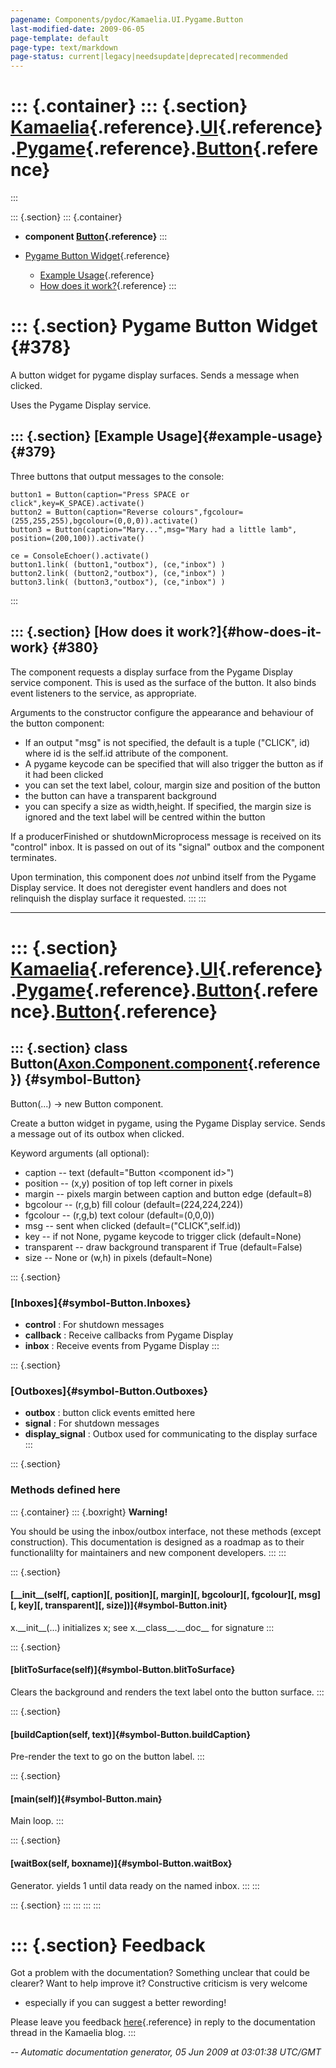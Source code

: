 ```yaml
---
pagename: Components/pydoc/Kamaelia.UI.Pygame.Button
last-modified-date: 2009-06-05
page-template: default
page-type: text/markdown
page-status: current|legacy|needsupdate|deprecated|recommended
---
```

::: {.container}
::: {.section}
[Kamaelia](/Components/pydoc/Kamaelia.html){.reference}.[UI](/Components/pydoc/Kamaelia.UI.html){.reference}.[Pygame](/Components/pydoc/Kamaelia.UI.Pygame.html){.reference}.[Button](/Components/pydoc/Kamaelia.UI.Pygame.Button.html){.reference}
===================================================================================================================================================================================================================================================
:::

::: {.section}
::: {.container}
-   **component
    [Button](/Components/pydoc/Kamaelia.UI.Pygame.Button.Button.html){.reference}**
:::

-   [Pygame Button Widget](#378){.reference}
    -   [Example Usage](#379){.reference}
    -   [How does it work?](#380){.reference}
:::

::: {.section}
Pygame Button Widget {#378}
====================

A button widget for pygame display surfaces. Sends a message when
clicked.

Uses the Pygame Display service.

::: {.section}
[Example Usage]{#example-usage} {#379}
-------------------------------

Three buttons that output messages to the console:

``` {.literal-block}
button1 = Button(caption="Press SPACE or click",key=K_SPACE).activate()
button2 = Button(caption="Reverse colours",fgcolour=(255,255,255),bgcolour=(0,0,0)).activate()
button3 = Button(caption="Mary...",msg="Mary had a little lamb", position=(200,100)).activate()

ce = ConsoleEchoer().activate()
button1.link( (button1,"outbox"), (ce,"inbox") )
button2.link( (button2,"outbox"), (ce,"inbox") )
button3.link( (button3,"outbox"), (ce,"inbox") )
```
:::

::: {.section}
[How does it work?]{#how-does-it-work} {#380}
--------------------------------------

The component requests a display surface from the Pygame Display service
component. This is used as the surface of the button. It also binds
event listeners to the service, as appropriate.

Arguments to the constructor configure the appearance and behaviour of
the button component:

-   If an output \"msg\" is not specified, the default is a tuple
    (\"CLICK\", id) where id is the self.id attribute of the component.
-   A pygame keycode can be specified that will also trigger the button
    as if it had been clicked
-   you can set the text label, colour, margin size and position of the
    button
-   the button can have a transparent background
-   you can specify a size as width,height. If specified, the margin
    size is ignored and the text label will be centred within the button

If a producerFinished or shutdownMicroprocess message is received on its
\"control\" inbox. It is passed on out of its \"signal\" outbox and the
component terminates.

Upon termination, this component does *not* unbind itself from the
Pygame Display service. It does not deregister event handlers and does
not relinquish the display surface it requested.
:::
:::

------------------------------------------------------------------------

::: {.section}
[Kamaelia](/Components/pydoc/Kamaelia.html){.reference}.[UI](/Components/pydoc/Kamaelia.UI.html){.reference}.[Pygame](/Components/pydoc/Kamaelia.UI.Pygame.html){.reference}.[Button](/Components/pydoc/Kamaelia.UI.Pygame.Button.html){.reference}.[Button](/Components/pydoc/Kamaelia.UI.Pygame.Button.Button.html){.reference}
=================================================================================================================================================================================================================================================================================================================================

::: {.section}
class Button([Axon.Component.component](/Docs/Axon/Axon.Component.component.html){.reference}) {#symbol-Button}
----------------------------------------------------------------------------------------------

Button(\...) -\> new Button component.

Create a button widget in pygame, using the Pygame Display service.
Sends a message out of its outbox when clicked.

Keyword arguments (all optional):

-   caption \-- text (default=\"Button \<component id\>\")
-   position \-- (x,y) position of top left corner in pixels
-   margin \-- pixels margin between caption and button edge (default=8)
-   bgcolour \-- (r,g,b) fill colour (default=(224,224,224))
-   fgcolour \-- (r,g,b) text colour (default=(0,0,0))
-   msg \-- sent when clicked (default=(\"CLICK\",self.id))
-   key \-- if not None, pygame keycode to trigger click (default=None)
-   transparent \-- draw background transparent if True (default=False)
-   size \-- None or (w,h) in pixels (default=None)

::: {.section}
### [Inboxes]{#symbol-Button.Inboxes}

-   **control** : For shutdown messages
-   **callback** : Receive callbacks from Pygame Display
-   **inbox** : Receive events from Pygame Display
:::

::: {.section}
### [Outboxes]{#symbol-Button.Outboxes}

-   **outbox** : button click events emitted here
-   **signal** : For shutdown messages
-   **display\_signal** : Outbox used for communicating to the display
    surface
:::

::: {.section}
### Methods defined here

::: {.container}
::: {.boxright}
**Warning!**

You should be using the inbox/outbox interface, not these methods
(except construction). This documentation is designed as a roadmap as to
their functionalilty for maintainers and new component developers.
:::
:::

::: {.section}
#### [\_\_init\_\_(self\[, caption\]\[, position\]\[, margin\]\[, bgcolour\]\[, fgcolour\]\[, msg\]\[, key\]\[, transparent\]\[, size\])]{#symbol-Button.__init__}

x.\_\_init\_\_(\...) initializes x; see x.\_\_class\_\_.\_\_doc\_\_ for
signature
:::

::: {.section}
#### [blitToSurface(self)]{#symbol-Button.blitToSurface}

Clears the background and renders the text label onto the button
surface.
:::

::: {.section}
#### [buildCaption(self, text)]{#symbol-Button.buildCaption}

Pre-render the text to go on the button label.
:::

::: {.section}
#### [main(self)]{#symbol-Button.main}

Main loop.
:::

::: {.section}
#### [waitBox(self, boxname)]{#symbol-Button.waitBox}

Generator. yields 1 until data ready on the named inbox.
:::
:::

::: {.section}
:::
:::
:::
:::

::: {.section}
Feedback
========

Got a problem with the documentation? Something unclear that could be
clearer? Want to help improve it? Constructive criticism is very welcome
- especially if you can suggest a better rewording!

Please leave you feedback
[here](../../../cgi-bin/blog/blog.cgi?rm=viewpost&nodeid=1142023701){.reference}
in reply to the documentation thread in the Kamaelia blog.
:::

*\-- Automatic documentation generator, 05 Jun 2009 at 03:01:38 UTC/GMT*
